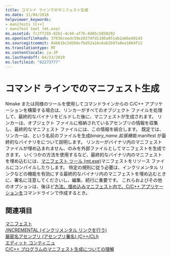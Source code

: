 ```yaml
---
title: コマンド ラインでのマニフェスト生成
ms.date: 11/04/2016
helpviewer_keywords:
- manifests [C++]
- manifest tool (mt.exe)
ms.assetid: fc2ff255-82b1-4c44-af76-8405c5850292
ms.openlocfilehash: 37036ceedc59e20374fd1106a051ab2a66edd143
ms.sourcegitcommit: 0ab61bc3d2b6cfbd52a16c6ab2b97a8ea1864f12
ms.translationtype: MT
ms.contentlocale: ja-JP
ms.lasthandoff: 04/23/2019
ms.locfileid: "62273777"
---
```

# <a name="manifest-generation-at-the-command-line"></a>コマンド ラインでのマニフェスト生成

Nmake または同様のツールを使用してコマンドラインからの C/C++ アプリケーションを構築する場合は、リンカーがすべてのオブジェクト ファイルを処理して、最終的なバイナリをビルドした後に、マニフェストが生成されます。 リンカーは、オブジェクト ファイルに格納されているアセンブリの情報を収集し、最終的なマニフェスト ファイルには、この情報を結合します。 既定では、リンカーは、という名前のファイルを生成*binary_name*.*拡張機能*.manifest が最終的なバイナリをについて説明します。 リンカーがバイナリ内のマニフェスト ファイルが埋め込まれません、のみを外部ファイルとしてマニフェストを生成できます。 いくつかの方法を使用するなど、最終的なバイナリ内のマニフェストを埋め込むには、[マニフェスト ツール (mt.exe)](https://msdn.microsoft.com/library/aa375649)マニフェストをリソース ファイルにコンパイルしたりします。 特定の規則に従う必要は、インクリメンタル リンクなどの機能を有効にする最終的なバイナリ内のマニフェストを埋め込むときに、署名に注意してくださいし、編集、続行に重要です。 これらおよびその他のオプションは、後ほど[方法。埋め込みマニフェスト内で、C/C++ アプリケーションを](how-to-embed-a-manifest-inside-a-c-cpp-application.md)コマンドラインで作成するとき。

## <a name="see-also"></a>関連項目

[マニフェスト](/windows/desktop/sbscs/manifests)<br/>
[/INCREMENTAL (インクリメンタル リンクを行う)](reference/incremental-link-incrementally.md)<br/>
[厳密名アセンブリ (アセンブリ署名) (C++/CLI)](../dotnet/strong-name-assemblies-assembly-signing-cpp-cli.md)<br/>
[エディット コンティニュ](/visualstudio/debugger/edit-and-continue)<br/>
[C/C++ プログラムのマニフェスト生成についての理解](understanding-manifest-generation-for-c-cpp-programs.md)<br/>
